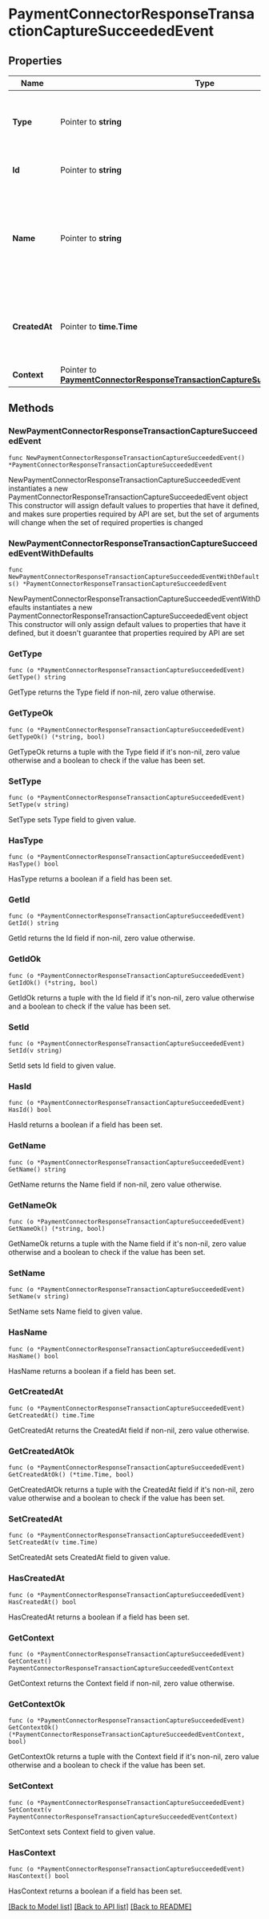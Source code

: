 # PaymentConnectorResponseTransactionCaptureSucceededEvent

## Properties

Name | Type | Description | Notes
------------ | ------------- | ------------- | -------------
**Type** | Pointer to **string** | The type of this resource. Is always &#x60;transaction-event&#x60;. | [optional] 
**Id** | Pointer to **string** | The unique identifier for this event. | [optional] 
**Name** | Pointer to **string** | The name of this resource. Is always &#x60;payment-connector-response-transaction-capture-succeeded&#x60;. | [optional] 
**CreatedAt** | Pointer to **time.Time** | The date and time when this transaction was created in our system. | [optional] 
**Context** | Pointer to [**PaymentConnectorResponseTransactionCaptureSucceededEventContext**](PaymentConnectorResponseTransactionCaptureSucceededEventContext.md) |  | [optional] 

## Methods

### NewPaymentConnectorResponseTransactionCaptureSucceededEvent

`func NewPaymentConnectorResponseTransactionCaptureSucceededEvent() *PaymentConnectorResponseTransactionCaptureSucceededEvent`

NewPaymentConnectorResponseTransactionCaptureSucceededEvent instantiates a new PaymentConnectorResponseTransactionCaptureSucceededEvent object
This constructor will assign default values to properties that have it defined,
and makes sure properties required by API are set, but the set of arguments
will change when the set of required properties is changed

### NewPaymentConnectorResponseTransactionCaptureSucceededEventWithDefaults

`func NewPaymentConnectorResponseTransactionCaptureSucceededEventWithDefaults() *PaymentConnectorResponseTransactionCaptureSucceededEvent`

NewPaymentConnectorResponseTransactionCaptureSucceededEventWithDefaults instantiates a new PaymentConnectorResponseTransactionCaptureSucceededEvent object
This constructor will only assign default values to properties that have it defined,
but it doesn't guarantee that properties required by API are set

### GetType

`func (o *PaymentConnectorResponseTransactionCaptureSucceededEvent) GetType() string`

GetType returns the Type field if non-nil, zero value otherwise.

### GetTypeOk

`func (o *PaymentConnectorResponseTransactionCaptureSucceededEvent) GetTypeOk() (*string, bool)`

GetTypeOk returns a tuple with the Type field if it's non-nil, zero value otherwise
and a boolean to check if the value has been set.

### SetType

`func (o *PaymentConnectorResponseTransactionCaptureSucceededEvent) SetType(v string)`

SetType sets Type field to given value.

### HasType

`func (o *PaymentConnectorResponseTransactionCaptureSucceededEvent) HasType() bool`

HasType returns a boolean if a field has been set.

### GetId

`func (o *PaymentConnectorResponseTransactionCaptureSucceededEvent) GetId() string`

GetId returns the Id field if non-nil, zero value otherwise.

### GetIdOk

`func (o *PaymentConnectorResponseTransactionCaptureSucceededEvent) GetIdOk() (*string, bool)`

GetIdOk returns a tuple with the Id field if it's non-nil, zero value otherwise
and a boolean to check if the value has been set.

### SetId

`func (o *PaymentConnectorResponseTransactionCaptureSucceededEvent) SetId(v string)`

SetId sets Id field to given value.

### HasId

`func (o *PaymentConnectorResponseTransactionCaptureSucceededEvent) HasId() bool`

HasId returns a boolean if a field has been set.

### GetName

`func (o *PaymentConnectorResponseTransactionCaptureSucceededEvent) GetName() string`

GetName returns the Name field if non-nil, zero value otherwise.

### GetNameOk

`func (o *PaymentConnectorResponseTransactionCaptureSucceededEvent) GetNameOk() (*string, bool)`

GetNameOk returns a tuple with the Name field if it's non-nil, zero value otherwise
and a boolean to check if the value has been set.

### SetName

`func (o *PaymentConnectorResponseTransactionCaptureSucceededEvent) SetName(v string)`

SetName sets Name field to given value.

### HasName

`func (o *PaymentConnectorResponseTransactionCaptureSucceededEvent) HasName() bool`

HasName returns a boolean if a field has been set.

### GetCreatedAt

`func (o *PaymentConnectorResponseTransactionCaptureSucceededEvent) GetCreatedAt() time.Time`

GetCreatedAt returns the CreatedAt field if non-nil, zero value otherwise.

### GetCreatedAtOk

`func (o *PaymentConnectorResponseTransactionCaptureSucceededEvent) GetCreatedAtOk() (*time.Time, bool)`

GetCreatedAtOk returns a tuple with the CreatedAt field if it's non-nil, zero value otherwise
and a boolean to check if the value has been set.

### SetCreatedAt

`func (o *PaymentConnectorResponseTransactionCaptureSucceededEvent) SetCreatedAt(v time.Time)`

SetCreatedAt sets CreatedAt field to given value.

### HasCreatedAt

`func (o *PaymentConnectorResponseTransactionCaptureSucceededEvent) HasCreatedAt() bool`

HasCreatedAt returns a boolean if a field has been set.

### GetContext

`func (o *PaymentConnectorResponseTransactionCaptureSucceededEvent) GetContext() PaymentConnectorResponseTransactionCaptureSucceededEventContext`

GetContext returns the Context field if non-nil, zero value otherwise.

### GetContextOk

`func (o *PaymentConnectorResponseTransactionCaptureSucceededEvent) GetContextOk() (*PaymentConnectorResponseTransactionCaptureSucceededEventContext, bool)`

GetContextOk returns a tuple with the Context field if it's non-nil, zero value otherwise
and a boolean to check if the value has been set.

### SetContext

`func (o *PaymentConnectorResponseTransactionCaptureSucceededEvent) SetContext(v PaymentConnectorResponseTransactionCaptureSucceededEventContext)`

SetContext sets Context field to given value.

### HasContext

`func (o *PaymentConnectorResponseTransactionCaptureSucceededEvent) HasContext() bool`

HasContext returns a boolean if a field has been set.


[[Back to Model list]](../README.md#documentation-for-models) [[Back to API list]](../README.md#documentation-for-api-endpoints) [[Back to README]](../README.md)


